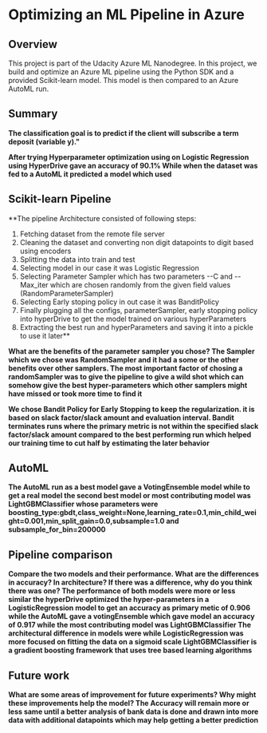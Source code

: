 # Optimizing an ML Pipeline in Azure

## Overview
This project is part of the Udacity Azure ML Nanodegree.
In this project, we build and optimize an Azure ML pipeline using the Python SDK and a provided Scikit-learn model.
This model is then compared to an Azure AutoML run.

## Summary
**The classification goal is to predict if the client will subscribe a term deposit (variable y)."**

**After trying Hyperparameter optimization using on Logistic Regression using HyperDrive gave an accuracy of 90.1%
  While when the dataset was fed to a AutoML it predicted a model which used**

## Scikit-learn Pipeline
**The pipeline Architecture consisted of following steps:
1. Fetching dataset from the remote file server
2. Cleaning the dataset and converting non digit datapoints to digit based using encoders
3. Splitting the data into train and test 
4. Selecting model in our case it was Logistic Regression
5. Selecting Parameter Sampler which has two parameters --C and --Max_iter which are chosen randomly from the given field values (RandomParameterSampler)
6. Selecting Early stoping policy in out case it was BanditPolicy
7. Finally plugging all the configs, parameterSampler, early stopping policy into hyperDrive to get the model trained on various hyperParameters
8. Extracting the best run and hyperParameters and saving it into a pickle to use it later**

**What are the benefits of the parameter sampler you chose?
The Sampler which we chose was RandomSampler and it had a some or the other benefits over other samplers.
The most important factor of chosing a randomSampler was to give the pipeline to give a wild shot which can somehow give the best hyper-parameters
which other samplers might have missed or took more time to find it**

**We chose Bandit Policy for Early Stopping to keep the regularization.
it is based on slack factor/slack amount and evaluation interval. Bandit terminates runs where the primary metric is not within the specified slack factor/slack amount compared to the best performing run which helped our training time to cut half by estimating the later behavior**

## AutoML
**The AutoML run as a best model gave a VotingEnsemble model while to get a real model the second best model or most contributing model was
LightGBMClassifier whose parameters were 
boosting_type:gbdt,class_weight=None,learning_rate=0.1,min_child_weight=0.001,min_split_gain=0.0,subsample=1.0 and subsample_for_bin=200000**

## Pipeline comparison
**Compare the two models and their performance. What are the differences in accuracy? In architecture? If there was a difference, why do you think there was one?
The performance of both models were more or less similar the hyperDrive optimized the hyper-parameters in a LogisticRegression model to get an accuracy as primary
metic of 0.906 while the AutoML gave a votingEnsemble which gave model an accuracy of 0.917 while the most contributing model was LightGBMClassifier
The architectural difference in models were while LogisticRegression was more focused on fitting the data on a sigmoid scale LightGBMClassifier is a gradient boosting framework that uses tree based learning algorithms**

## Future work
**What are some areas of improvement for future experiments? Why might these improvements help the model?
The Accuracy will remain more or less same until a better analysis of bank data is done and drawn into more data with additional datapoints which may help getting a better
prediction**


